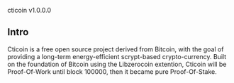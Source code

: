 cticoin v1.0.0.0

Intro
-----
Cticoin is a free open source project derived from Bitcoin,
with the goal of providing a long-term energy-efficient scrypt-based crypto-currency.
Built on the foundation of Bitcoin using the Libzerocoin extention,
Cticoin will be  Proof-Of-Work until block 100000,
then it became pure Proof-Of-Stake.
